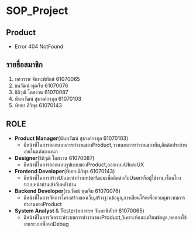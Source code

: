 # SOP_Project
## Product
  - Error 404 NotFound
## รายชื่อสมาชิก
  1. ทศวรรษ จันทะพิทักษ์ 61070065
  2. ธนวัฒน์ พุฒจีบ 61070076
  3. ธิติวุฒิ โตสงวน 61070087
  4. นันทวัฒน์ สุธางค์กรกุล 61070103
  5. พิทยา ดีวิพุธ 61070143
## ROLE
  * __Product Manager__(นันทวัฒน์ สุธางค์กรกุล 61070103)
    - มีหน้าที่ในการออกเเบบการทำงานของProduct,วางเเผนการทำงานของทีม,ติดต่อประสานงานในเเต่ละเเผนก
  * __Designer__(ธิติวุฒิ โตสงวน 61070087)
    - มีหน้าที่ในการออกเเบบรูปเเบบของProduct,ออกเเบบUIเเละUX
  * __Frontend Developer__(พิทยา ดีวิพุธ 61070143)
    - มีหน้าที่ในการสร้างUIเเละทำส่วนinterfaceเพื่อติดต่อกับUserหรือผู้ใช้งาน,เชื่อมโยงระบบหน้าบ้านเข้ากับหลังบ้าน
  * __Backend Developer__(ธนวัฒน์ พุฒจีบ 61070076)
    - มีหน้าที่ในการจัดการโครงสร้างของเว็บ,สร้างฐานข้อมูล,การเขียนโค้ดเพื่อควบคุมระบบการทำงานของProduct
  * __System Analyst__ & Tester(ทศวรรษ จันทะพิทักษ์ 61070065)
    - มีหน้าที่ในการวิเคราะห์ระบบการทำงานของProduct,วิเคราะห์เเละเตรียมข้อมูล,ทดลองใช้งานระบบเพื่อหาDebug
